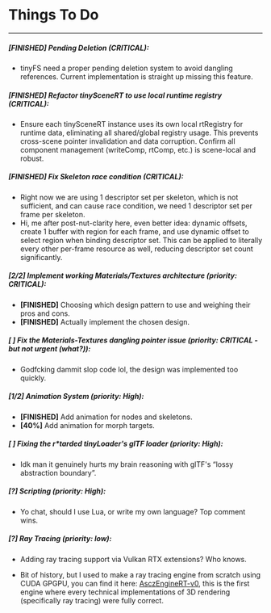 # Things To Do

---

##### [FINISHED] Pending Deletion (CRITICAL):

* tinyFS need a proper pending deletion system to avoid dangling references. Current implementation is straight up missing this feature.

##### [FINISHED] Refactor tinySceneRT to use local runtime registry (CRITICAL):

* Ensure each tinySceneRT instance uses its own local rtRegistry for runtime data, eliminating all shared/global registry usage. This prevents cross-scene pointer invalidation and data corruption. Confirm all component management (writeComp, rtComp, etc.) is scene-local and robust.

##### [FINISHED] Fix Skeleton race condition (CRITICAL):

* Right now we are using 1 descriptor set per skeleton, which is not sufficient, and can cause race condition, we need 1 descriptor set per frame per skeleton.
* Hi, me after post-nut-clarity here, even better idea: dynamic offsets, create 1 buffer with region for each frame, and use dynamic offset to select region when binding descriptor set. This can be applied to literally every other per-frame resource as well, reducing descriptor set count significantly.

##### [2/2] Implement working Materials/Textures architecture (priority: CRITICAL):

* **[FINISHED]** Choosing which design pattern to use and weighing their pros and cons.
* **[FINISHED]** Actually implement the chosen design.

##### [ ] Fix the Materials-Textures dangling pointer issue (priority: CRITICAL - but not urgent (what?)):

* Godfcking dammit slop code lol, the design was implemented too quickly.

##### [1/2] Animation System (priority: High):

* **[FINISHED]** Add animation for nodes and skeletons.
* **[40%]** Add animation for morph targets.

##### [ ] Fixing the r*tarded tinyLoader's glTF loader (priority: High):

* Idk man it genuinely hurts my brain reasoning with glTF's “lossy abstraction boundary”.

##### [?] Scripting (priority: High):

* Yo chat, should I use Lua, or write my own language? Top comment wins.

##### [?] Ray Tracing (priority: low):

* Adding ray tracing support via Vulkan RTX extensions? Who knows.

* Bit of history, but I used to make a ray tracing engine from scratch using CUDA GPGPU, you can find it here: [AsczEngineRT-v0](https://github.com/Asciizzz/AsczEngineRT-v0), this is the first engine where every technical implementations of 3D rendering (specifically ray tracing) were fully correct.
